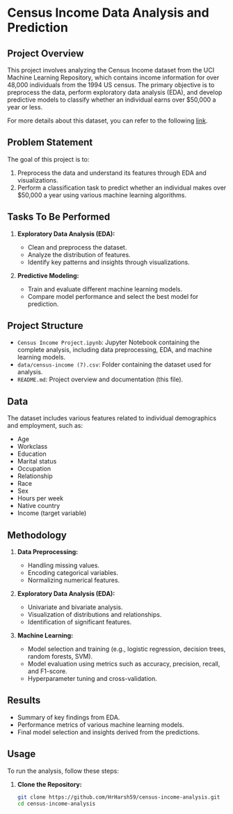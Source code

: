 # Census Income Data Analysis and Prediction

## Project Overview

This project involves analyzing the Census Income dataset from the UCI Machine Learning Repository, which contains income information for over 48,000 individuals from the 1994 US census. The primary objective is to preprocess the data, perform exploratory data analysis (EDA), and develop predictive models to classify whether an individual earns over $50,000 a year or less.

For more details about this dataset, you can refer to the following [link](https://archive.ics.uci.edu/ml/datasets/census+income).

## Problem Statement

The goal of this project is to:
1. Preprocess the data and understand its features through EDA and visualizations.
2. Perform a classification task to predict whether an individual makes over $50,000 a year using various machine learning algorithms.

## Tasks To Be Performed

1. **Exploratory Data Analysis (EDA):**
   - Clean and preprocess the dataset.
   - Analyze the distribution of features.
   - Identify key patterns and insights through visualizations.

2. **Predictive Modeling:**
   - Train and evaluate different machine learning models.
   - Compare model performance and select the best model for prediction.

## Project Structure

- `Census Income Project.ipynb`: Jupyter Notebook containing the complete analysis, including data preprocessing, EDA, and machine learning models.
- `data/census-income (7).csv`: Folder containing the dataset used for analysis.
- `README.md`: Project overview and documentation (this file).
  
## Data

The dataset includes various features related to individual demographics and employment, such as:
- Age
- Workclass
- Education
- Marital status
- Occupation
- Relationship
- Race
- Sex
- Hours per week
- Native country
- Income (target variable)

## Methodology

1. **Data Preprocessing:**
   - Handling missing values.
   - Encoding categorical variables.
   - Normalizing numerical features.

2. **Exploratory Data Analysis (EDA):**
   - Univariate and bivariate analysis.
   - Visualization of distributions and relationships.
   - Identification of significant features.

3. **Machine Learning:**
   - Model selection and training (e.g., logistic regression, decision trees, random forests, SVM).
   - Model evaluation using metrics such as accuracy, precision, recall, and F1-score.
   - Hyperparameter tuning and cross-validation.

## Results

- Summary of key findings from EDA.
- Performance metrics of various machine learning models.
- Final model selection and insights derived from the predictions.

## Usage

To run the analysis, follow these steps:

1. **Clone the Repository:**
   ```bash
   git clone https://github.com/HrHarsh59/census-income-analysis.git
   cd census-income-analysis
